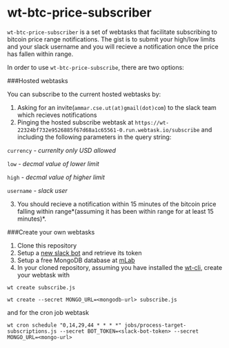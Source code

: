 # wt-btc-price-subscriber

`wt-btc-price-subscriber` is a set of webtasks that facilitate subscribing to bitcoin price range notifications. The gist is to submit your high/low limits and your slack username and you will recieve a notification once the price has fallen within range.

In order to use `wt-btc-price-subscribe`, there are two options:

###Hosted webtasks

You can subscribe to the current hosted webtasks by:

1. Asking for an invite(`ammar.cse.ut(at)gmail(dot)com`) to the slack team which recieves notifications
2. Pinging the hosted subscribe webtask at `https://wt-22324bf732e9526885f67d68a1c65561-0.run.webtask.io/subscribe` and including the following parameters in the query string:

  `currency` *- currenlty only USD allowed*

  `low` *- decmal value of lower limit*

  `high` *- decmal value of higher limit*

  `username` *- slack user*

3. You should recieve a notification within 15 minutes of the bitcoin price falling within range*(assuming it has been within range for at least 15 minutes)*.

###Create your own webtasks

1. Clone this repository
2. Setup a [new slack bot](https://my.slack.com/services/new/bot) and retrieve its token
3. Setup a free MongoDB database at [mLab](https://mlab.com/plans/pricing/)
4. In your cloned repository, assuming you have installed the [wt-cli](https://webtask.io/cli), create your webtask with 

`wt create subscribe.js`

`wt create --secret MONGO_URL=<mongodb-url> subscribe.js`

and for the cron job webtask

`wt cron schedule "0,14,29,44 * * * *" jobs/process-target-subscriptions.js --secret BOT_TOKEN=<slack-bot-token> --secret MONGO_URL=<mongo-url>`
